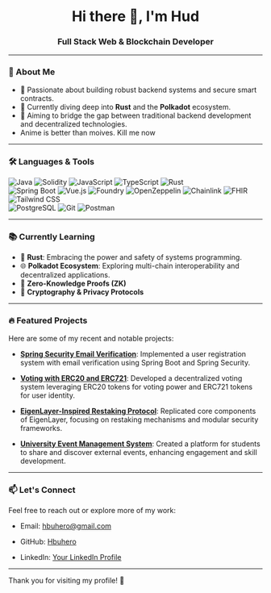 <h1 align="center">Hi there 👋, I'm Hud</h1>
<h3 align="center">Full Stack Web & Blockchain Developer</h3>

---

### 🚀 About Me

- 🔧 Passionate about building robust backend systems and secure smart contracts.
- 🌱 Currently diving deep into **Rust** and the **Polkadot** ecosystem.
- 🎯 Aiming to bridge the gap between traditional backend development and decentralized technologies.
- Anime is better than moives. Kill me now

---

### 🛠️ Languages & Tools

<p align="left">
  <img src="https://img.shields.io/badge/Java-ED8B00?style=for-the-badge&logo=java&logoColor=white" alt="Java"/>
  <img src="https://img.shields.io/badge/Solidity-363636?style=for-the-badge&logo=solidity&logoColor=white" alt="Solidity"/>
  <img src="https://img.shields.io/badge/JavaScript-F7DF1E?style=for-the-badge&logo=javascript&logoColor=black" alt="JavaScript"/>
  <img src="https://img.shields.io/badge/TypeScript-007ACC?style=for-the-badge&logo=typescript&logoColor=white" alt="TypeScript"/>
  <img src="https://img.shields.io/badge/Rust-000000?style=for-the-badge&logo=rust&logoColor=white" alt="Rust"/>
  <br/>
  <img src="https://img.shields.io/badge/Spring Boot-6DB33F?style=for-the-badge&logo=springboot&logoColor=white" alt="Spring Boot"/>
  <img src="https://img.shields.io/badge/Vue.js-35495E?style=for-the-badge&logo=vue.js&logoColor=4FC08D" alt="Vue.js"/>
  <img src="https://img.shields.io/badge/Foundry-000000?style=for-the-badge&logo=foundry&logoColor=white" alt="Foundry"/>
  <img src="https://img.shields.io/badge/OpenZeppelin-4E5EE4?style=for-the-badge&logo=openzeppelin&logoColor=white" alt="OpenZeppelin"/>
  <img src="https://img.shields.io/badge/Chainlink-375BD2?style=for-the-badge&logo=chainlink&logoColor=white" alt="Chainlink"/>
   <img src="https://img.shields.io/badge/FHIR-EC1C24?style=for-the-badge&logo=fhir&logoColor=white" alt="FHIR"/>
  <img src="https://img.shields.io/badge/Tailwind_CSS-38B2AC?style=for-the-badge&logo=tailwind-css&logoColor=white" alt="Tailwind CSS"/>

  <br/>
  <img src="https://img.shields.io/badge/PostgreSQL-336791?style=for-the-badge&logo=postgresql&logoColor=white" alt="PostgreSQL"/>
  <img src="https://img.shields.io/badge/Git-F05032?style=for-the-badge&logo=git&logoColor=white" alt="Git"/>
  <img src="https://img.shields.io/badge/Postman-FF6C37?style=for-the-badge&logo=postman&logoColor=white" alt="Postman"/>


</p>

---

### 📚 Currently Learning

- 🦀 **Rust**: Embracing the power and safety of systems programming.
- 🌐 **Polkadot Ecosystem**: Exploring multi-chain interoperability and decentralized applications.
- 🔐 **Zero-Knowledge Proofs (ZK)**  
- 🧠 **Cryptography & Privacy Protocols**
  
---

### 🔥 Featured Projects

Here are some of my recent and notable projects:

- [**Spring Security Email Verification**](https://github.com/Hbuhero/Spring-security-email-verification): Implemented a user registration system with email verification using Spring Boot and Spring Security.

- [**Voting with ERC20 and ERC721**](https://github.com/Hbuhero/Voting-with-ERC20-and-ERC721): Developed a decentralized voting system leveraging ERC20 tokens for voting power and ERC721 tokens for user identity.

- [**EigenLayer-Inspired Restaking Protocol**](https://github.com/Hbuhero/eigen-layer): Replicated core components of EigenLayer, focusing on restaking mechanisms and modular security frameworks.

- [**University Event Management System**](https://github.com/Hbuhero/uni-event): Created a platform for students to share and discover external events, enhancing engagement and skill development.

---

### 📫 Let's Connect

Feel free to reach out or explore more of my work:

- Email: [hbuhero@gmail.com](hbuhero@gmail.com)

- GitHub: [Hbuhero](https://github.com/Hbuhero)

- LinkedIn: [Your LinkedIn Profile](https://www.linkedin.com/in/hud-said-307832277/)



---

Thank you for visiting my profile! 🚀



